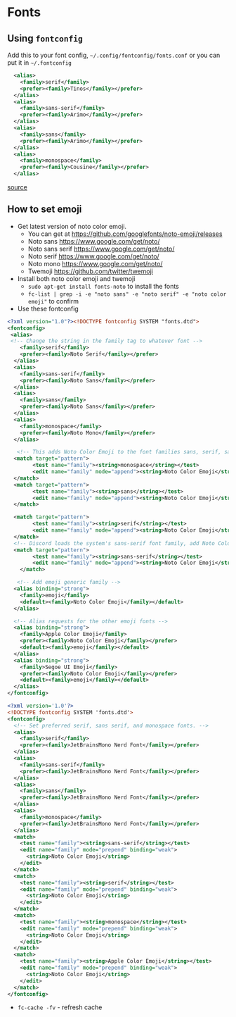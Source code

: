 # Fonts

## Using `fontconfig`

Add this to your font config, `~/.config/fontconfig/fonts.conf` or you can put it in `~/.fontconfig`

```xml
  <alias>
    <family>serif</family>
    <prefer><family>Tinos</family></prefer>
  </alias>
  <alias>
    <family>sans-serif</family>
    <prefer><family>Arimo</family></prefer>
  </alias>
  <alias>
    <family>sans</family>
    <prefer><family>Arimo</family></prefer>
  </alias>
  <alias>
    <family>monospace</family>
    <prefer><family>Cousine</family></prefer>
  </alias>
```

[source](https://jichu4n.com/posts/how-to-set-default-fonts-and-font-aliases-on-linux/)

## How to set emoji

- Get latest version of noto color emoji.
    - You can get at <https://github.com/googlefonts/noto-emoji/releases>
    - Noto sans <https://www.google.com/get/noto/>
    - Noto sans serif <https://www.google.com/get/noto/>
    - Noto serif <https://www.google.com/get/noto/>
    - Noto mono <https://www.google.com/get/noto/>
    - Twemoji <https://github.com/twitter/twemoji>
- Install both noto color emoji and twemoji
    - `sudo apt-get install fonts-noto` to install the fonts
    - `fc-list | grep -i -e "noto sans" -e "noto serif" -e "noto color emoji"` to confirm
- Use these fontconfig

```xml
<?xml version="1.0"?><!DOCTYPE fontconfig SYSTEM "fonts.dtd">
<fontconfig>
 <alias>
 <!-- Change the string in the family tag to whatever font -->
    <family>serif</family>
    <prefer><family>Noto Serif</family></prefer>
  </alias>
  <alias>
    <family>sans-serif</family>
    <prefer><family>Noto Sans</family></prefer>
  </alias>
  <alias>
    <family>sans</family>
    <prefer><family>Noto Sans</family></prefer>
  </alias>
  <alias>
    <family>monospace</family>
    <prefer><family>Noto Mono</family></prefer>
  </alias>

   <!-- This adds Noto Color Emoji to the font families sans, serif, sans-serif and monospace -->
  <match target="pattern">
        <test name="family"><string>monospace</string></test>
        <edit name="family" mode="append"><string>Noto Color Emoji</string></edit>
  </match>
  <match target="pattern">
        <test name="family"><string>sans</string></test>
        <edit name="family" mode="append"><string>Noto Color Emoji</string></edit>
  </match>

  <match target="pattern">
        <test name="family"><string>serif</string></test>
        <edit name="family" mode="append"><string>Noto Color Emoji</string></edit>
  </match>
  <!-- Discord loads the system's sans-serif font family, add Noto Color Emoji to it -->
  <match target="pattern">
        <test name="family"><string>sans-serif</string></test>
        <edit name="family" mode="append"><string>Noto Color Emoji</string></edit>
    </match>

   <!-- Add emoji generic family -->
  <alias binding="strong">
    <family>emoji</family>
    <default><family>Noto Color Emoji</family></default>
  </alias>

  <!-- Alias requests for the other emoji fonts -->
  <alias binding="strong">
    <family>Apple Color Emoji</family>
    <prefer><family>Noto Color Emoji</family></prefer>
    <default><family>emoji</family></default>
  </alias>
  <alias binding="strong">
    <family>Segoe UI Emoji</family>
    <prefer><family>Noto Color Emoji</family></prefer>
    <default><family>emoji</family></default>
  </alias>
</fontconfig>
```

```xml
<?xml version='1.0'?>
<!DOCTYPE fontconfig SYSTEM 'fonts.dtd'>
<fontconfig>
  <!-- Set preferred serif, sans serif, and monospace fonts. -->
  <alias>
    <family>serif</family>
    <prefer><family>JetBrainsMono Nerd Font</family></prefer>
  </alias>
  <alias>
    <family>sans-serif</family>
    <prefer><family>JetBrainsMono Nerd Font</family></prefer>
  </alias>
  <alias>
    <family>sans</family>
    <prefer><family>JetBrainsMono Nerd Font</family></prefer>
  </alias>
  <alias>
    <family>monospace</family>
    <prefer><family>JetBrainsMono Nerd Font</family></prefer>
  </alias>
  <match>
    <test name="family"><string>sans-serif</string></test>
    <edit name="family" mode="prepend" binding="weak">
      <string>Noto Color Emoji</string>
    </edit>
  </match>
  <match>
    <test name="family"><string>serif</string></test>
    <edit name="family" mode="prepend" binding="weak">
      <string>Noto Color Emoji</string>
    </edit>
  </match>
  <match>
    <test name="family"><string>monospace</string></test>
    <edit name="family" mode="prepend" binding="weak">
      <string>Noto Color Emoji</string>
    </edit>
  </match>
  <match>
    <test name="family"><string>Apple Color Emoji</string></test>
    <edit name="family" mode="prepend" binding="weak">
      <string>Noto Color Emoji</string>
    </edit>
  </match>
</fontconfig>
```

- `fc-cache -fv` - refresh cache
